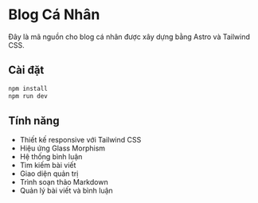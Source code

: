 # Blog Cá Nhân

Đây là mã nguồn cho blog cá nhân được xây dựng bằng Astro và Tailwind CSS.

## Cài đặt

```bash
npm install
npm run dev
```

## Tính năng

- Thiết kế responsive với Tailwind CSS
- Hiệu ứng Glass Morphism
- Hệ thống bình luận
- Tìm kiếm bài viết
- Giao diện quản trị
- Trình soạn thảo Markdown
- Quản lý bài viết và bình luận
